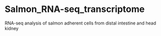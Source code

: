 # Salmon_RNA-seq_transcriptome
RNA-seq analysis of salmon adherent cells from distal intestine and head kidney 
